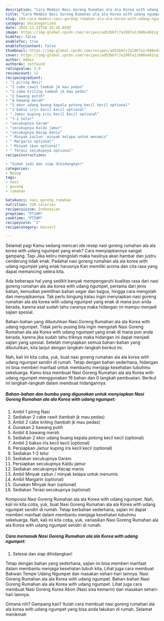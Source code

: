 ```yaml
---
description: "Cara Membin Nasi Goreng Rumahan ala ala Korea with udang ngumpet yang Enak Banget"
title: "Cara Membin Nasi Goreng Rumahan ala ala Korea with udang ngumpet yang Enak Banget"
slug: 194-cara-membin-nasi-goreng-rumahan-ala-ala-korea-with-udang-ngumpet-yang-enak-banget
category: Uncategorized
date: 2022-11-22T16:26:16.859Z
image: https://img-global.cpcdn.com/recipes/ad53bbfc7a106fa2/680x482cq70/nasi-goreng-rumahan-ala-ala-korea-with-udang-ngumpet-foto-resep-utama.jpg
hideToc: false
enableToc: true
enableTocContent: false
thumbnail: https://img-global.cpcdn.com/recipes/ad53bbfc7a106fa2/680x482cq70/nasi-goreng-rumahan-ala-ala-korea-with-udang-ngumpet-foto-resep-utama.jpg
cover: https://img-global.cpcdn.com/recipes/ad53bbfc7a106fa2/680x482cq70/nasi-goreng-rumahan-ala-ala-korea-with-udang-ngumpet-foto-resep-utama.jpg
author: Admin
authorAv: notfound
ratingvalue: 3.9
reviewcount: 12
recipeingredient:
- "1 piring Nasi"
- "2 cabe rawit tambah jk mau pedas"
- "2 cabe kriting tambah jk mau pedas"
- "2 bawang putih"
- "4 bawang merah"
- "2 ekor udang buang kepala potong kecil kecil optional"
- "2 bakso iris kecil kecil optional"
- " Jamur kuping iris kecil kecil optional"
- "1-2 telur"
- "secukupnya Garam"
- "secukupnya Kaldu jamur"
- "secukupnya Kecap manis"
- " Minyak zaitun  minyak kelapa untuk menumis"
- " Margarin optional"
- " Minyak ikan optional"
- " Terasi secukupnya optional"
recipeinstructions:

- "Sudah jadi dan siap dihidangkan!"
categories:
- Resep
tags:
- nasi
- goreng
- rumahan

katakunci: nasi goreng rumahan 
nutrition: 220 calories
recipecuisine: Indonesian
preptime: "PT18M"
cooktime: "PT58M"
recipeyield: "2"
recipecategory: Dessert

---
```



Selamat pagi Kamu sedang mencari ide resep nasi goreng rumahan ala ala korea with udang ngumpet yang enak? Cara menyiapkannya sangat gampang. Tapi Jika keliru mengolah maka hasilnya akan hambar dan justru cenderung tidak enak. Padahal nasi goreng rumahan ala ala korea with udang ngumpet yang enak harusnya Kan memiliki aroma dan cita rasa yang dapat memancing selera kita.


Ada beberapa hal yang sedikit banyak mempengaruhi kualitas rasa dari nasi goreng rumahan ala ala korea with udang ngumpet, pertama dari jenis bahan, kemudian pemilihan bahan segar dan bagus, hingga cara mengolah dan menyajikannya. Tak perlu bingung kalau ingin menyiapkan nasi goreng rumahan ala ala korea with udang ngumpet yang enak di mana pun anda berada, karena asal sudah tahu caranya maka hidangan ini mampu menjadi sajian spesial.

Bahan-bahan yang dibutuhkan Nasi Goreng Rumahan ala ala Korea with udang ngumpet. Tidak perlu pusing bila ingin mengolah Nasi Goreng Rumahan ala ala Korea with udang ngumpet yang enak di mana pun anda berada, karena jika sudah tahu triknya maka hidangan ini dapat menjadi sajian yang spesial. Setelah menyiapkan semua bahan-bahan yang dibutuhkan, kita lanjut dengan langkah-langkah berikut ini.


Nah, kali ini kita coba, yuk, buat nasi goreng rumahan ala ala korea with udang ngumpet sendiri di rumah. Tetap dengan bahan sederhana, hidangan ini bisa memberi manfaat untuk membantu menjaga kesehatan tubuhmu sekeluarga. Kamu bisa membuat Nasi Goreng Rumahan ala ala Korea with udang ngumpet menggunakan 16 bahan dan 0 langkah pembuatan. Berikut ini langkah-langkah dalam membuat hidangannya.

<!--inarticleads1-->

##### Bahan-bahan dan bumbu yang digunakan untuk menyiapkan Nasi Goreng Rumahan ala ala Korea with udang ngumpet:

1. Ambil 1 piring Nasi
1. Sediakan 2 cabe rawit (tambah jk mau pedas)
1. Ambil 2 cabe kriting (tambah jk mau pedas)
1. Gunakan 2 bawang putih
1. Ambil 4 bawang merah
1. Sediakan 2 ekor udang buang kepala potong kecil kecil (optional)
1. Ambil 2 bakso iris kecil kecil (optional)
1. Persiapkan  Jamur kuping iris kecil kecil (optional)
1. Sediakan 1-2 telur
1. Sediakan secukupnya Garam
1. Persiapkan secukupnya Kaldu jamur
1. Sediakan secukupnya Kecap manis
1. Ambil  Minyak zaitun / minyak kelapa untuk menumis
1. Ambil  Margarin (optional)
1. Gunakan  Minyak ikan (optional)
1. Sediakan  Terasi secukupnya (optional)


Komposisi Nasi Goreng Rumahan ala ala Korea with udang ngumpet. Nah, kali ini kita coba, yuk, buat Nasi Goreng Rumahan ala ala Korea with udang ngumpet sendiri di rumah. Tetap berbahan sederhana, sajian ini dapat memberi manfaat dalam membantu menjaga kesehatan tubuhmu sekeluarga. Nah, kali ini kita coba, yuk, variasikan Nasi Goreng Rumahan ala ala Korea with udang ngumpet sendiri di rumah. 

<!--inarticleads2-->

##### Cara memasak Nasi Goreng Rumahan ala ala Korea with udang ngumpet:


1. Selesai dan siap dihidangkan!

Tetap dengan bahan yang sederhana, sajian ini bisa memberi manfaat dalam membantu menjaga kesehatan tubuh kita. Lihat juga cara membuat Bakwan Tempe Udang Ngumpet dan masakan sehari-hari lainnya. Nasi Goreng Rumahan ala ala Korea with udang ngumpet. Bahan-bahan Nasi Goreng Rumahan ala ala Korea with udang ngumpet. Lihat juga cara membuat Nasi Goreng Korea Abon (Nasi sisa kemarin) dan masakan sehari-hari lainnya. 

Gimana nih? Gampang kan? Itulah cara membuat nasi goreng rumahan ala ala korea with udang ngumpet yang bisa anda lakukan di rumah. Selamat menikmati
